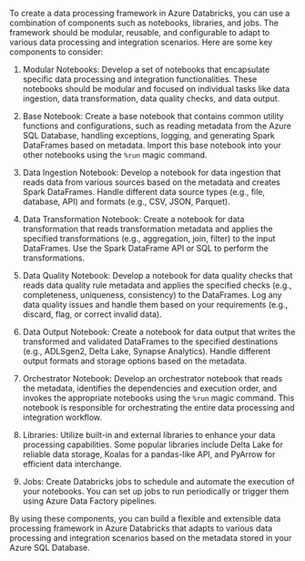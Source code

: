To create a data processing framework in Azure Databricks, you can use a combination of components such as notebooks, libraries, and jobs. The framework should be modular, reusable, and configurable to adapt to various data processing and integration scenarios. Here are some key components to consider:

1. Modular Notebooks: Develop a set of notebooks that encapsulate specific data processing and integration functionalities. These notebooks should be modular and focused on individual tasks like data ingestion, data transformation, data quality checks, and data output.

2. Base Notebook: Create a base notebook that contains common utility functions and configurations, such as reading metadata from the Azure SQL Database, handling exceptions, logging, and generating Spark DataFrames based on metadata. Import this base notebook into your other notebooks using the `%run` magic command.

3. Data Ingestion Notebook: Develop a notebook for data ingestion that reads data from various sources based on the metadata and creates Spark DataFrames. Handle different data source types (e.g., file, database, API) and formats (e.g., CSV, JSON, Parquet).

4. Data Transformation Notebook: Create a notebook for data transformation that reads transformation metadata and applies the specified transformations (e.g., aggregation, join, filter) to the input DataFrames. Use the Spark DataFrame API or SQL to perform the transformations.

5. Data Quality Notebook: Develop a notebook for data quality checks that reads data quality rule metadata and applies the specified checks (e.g., completeness, uniqueness, consistency) to the DataFrames. Log any data quality issues and handle them based on your requirements (e.g., discard, flag, or correct invalid data).

6. Data Output Notebook: Create a notebook for data output that writes the transformed and validated DataFrames to the specified destinations (e.g., ADLSgen2, Delta Lake, Synapse Analytics). Handle different output formats and storage options based on the metadata.

7. Orchestrator Notebook: Develop an orchestrator notebook that reads the metadata, identifies the dependencies and execution order, and invokes the appropriate notebooks using the `%run` magic command. This notebook is responsible for orchestrating the entire data processing and integration workflow.

8. Libraries: Utilize built-in and external libraries to enhance your data processing capabilities. Some popular libraries include Delta Lake for reliable data storage, Koalas for a pandas-like API, and PyArrow for efficient data interchange.

9. Jobs: Create Databricks jobs to schedule and automate the execution of your notebooks. You can set up jobs to run periodically or trigger them using Azure Data Factory pipelines.

By using these components, you can build a flexible and extensible data processing framework in Azure Databricks that adapts to various data processing and integration scenarios based on the metadata stored in your Azure SQL Database.